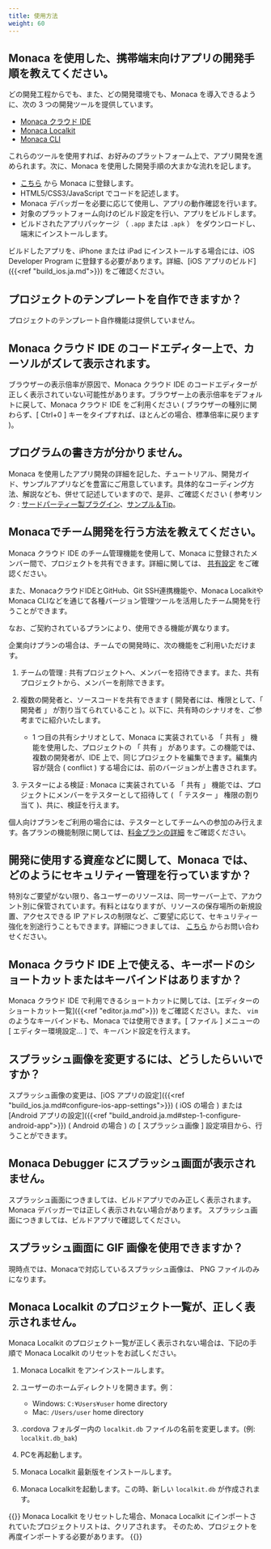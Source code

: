 ```yaml
---
title: 使用方法
weight: 60
---
```


Monaca を使用した、携帯端末向けアプリの開発手順を教えてください。
-----------------------------------------------------------------

どの開発工程からでも、また、どの開発環境でも、Monaca
を導入できるように、次の 3 つの開発ツールを提供しています。

- [Monaca クラウド IDE](/ja/products_guide/monaca_ide)
- [Monaca Localkit](/ja/products_guide/monaca_localkit)
- [Monaca CLI](/ja/products_guide/monaca_cli)

これらのツールを使用すれば、お好みのプラットフォーム上で、アプリ開発を進められます。次に、Monaca
を使用した開発手順の大まかな流れを記します。

-   [こちら](https://monaca.mobi/ja/register/start) から Monaca
    に登録します。
-   HTML5/CSS3/JavaScript でコードを記述します。
-   Monaca デバッガーを必要に応じて使用し、アプリの動作確認を行います。
-   対象のプラットフォーム向けのビルド設定を行い、アプリをビルドします。
-   ビルドされたアプリパッケージ （ `.app` または `.apk` ）
    をダウンロードし、端末にインストールします。

ビルドしたアプリを、iPhone または iPad にインストールする場合には、iOS
Developer Program に登録する必要があります。詳細、[iOS アプリのビルド]({{<ref "build_ios.ja.md">}})
をご確認ください。

プロジェクトのテンプレートを自作できますか？
--------------------------------------------

プロジェクトのテンプレート自作機能は提供していません。

Monaca クラウド IDE のコードエディター上で、カーソルがズレて表示されます。
--------------------------------------------------------------------------

ブラウザーの表示倍率が原因で、Monaca クラウド IDE
のコードエディターが正しく表示されていない可能性があります。ブラウザー上の表示倍率をデフォルトに戻して、Monaca
クラウド IDE をご利用ください ( ブラウザーの種別に関わらず、\[ Ctrl+0 \]
キーをタイプすれば、ほとんどの場合、標準倍率に戻ります )。

プログラムの書き方が分かりません。
----------------------------------

Monaca
を使用したアプリ開発の詳細を記した、チュートリアル、開発ガイド、サンプルアプリなどを豊富にご用意しています。具体的なコーディング方法、解説なども、併せて記述していますので、是非、ご確認ください
( 参考リンク :  [サードパーティー製プラグイン](/ja/reference/third_party_phonegap)、[サンプル＆Tip](/ja/sampleapp)。

Monacaでチーム開発を行う方法を教えてください。
----------------------------------------------------------------------

Monaca クラウド IDE のチーム管理機能を使用して、Monaca に登録されたメンバー間で、プロジェクトを共有できます。詳細に関しては、 [共有設定](https://docs.monaca.io/ja/products_guide/monaca_ide/overview/#共有設定) をご確認ください。

また、MonacaクラウドIDEとGitHub、Git SSH連携機能や、Monaca LocalkitやMonaca CLIなどを通じて各種バージョン管理ツールを活用したチーム開発を行うことができます。


なお、ご契約されているプランにより、使用できる機能が異なります。

企業向けプランの場合は、チームでの開発時に、次の機能をご利用いただけます。

1.  チームの管理 :
    共有プロジェクトへ、メンバーを招待できます。また、共有プロジェクトから、メンバーを削除できます。
2.  複数の開発者と、ソースコードを共有できます (
    開発者には、権限として、「 開発者 」 が割り当てられていること
    )。以下に、共有時のシナリオを、ご参考までに紹介いたします。

    - 1 つ目の共有シナリオとして、Monaca に実装されている 「 共有 」 機能を使用した、プロジェクトの 「 共有 」 があります。この機能では、複数の開発者が、IDE 上で、同じプロジェクトを編集できます。編集内容が競合 ( conflict ) する場合には、前のバージョンが上書きされます。

3.  テスターによる検証 : Monaca に実装されている 「 共有 」
    機能では、プロジェクトにメンバーをテスターとして招待して ( 「
    テスター 」 権限の割り当て )、共に、検証を行えます。

個人向けプランをご利用の場合には、テスターとしてチームへの参加のみ行えます。各プランの機能制限に関しては、[料金プランの詳細](https://ja.monaca.io/pricing.html) をご確認ください。

開発に使用する資産などに関して、Monaca では、どのようにセキュリティー管理を行っていますか？
-------------------------------------------------------------------------------------------

特別なご要望がない限り、各ユーザーのリソースは、同一サーバー上で、アカウント別に保管されています。有料とはなりますが、リソースの保存場所の新規設置、アクセスできる
IP
アドレスの制限など、ご要望に応じて、セキュリティー強化を別途行うこともできます。詳細につきましては、
[こちら](https://ja.monaca.io/support/inquiry.html)
からお問い合わせください。

Monaca クラウド IDE 上で使える、キーボードのショートカットまたはキーバインドはありますか？
------------------------------------------------------------------------------------------

Monaca クラウド IDE で利用できるショートカットに関しては、[エディターのショートカット一覧]({{<ref "editor.ja.md">}}) をご確認ください。また、 `vim` のようなキーバインドも、Monaca では使用できます。\[ ファイル \]
メニューの \[ エディター環境設定... \] で、キーバンド設定を行えます。

スプラッシュ画像を変更するには、どうしたらいいですか？
------------------------------------------------------

スプラッシュ画像の変更は、[iOS アプリの設定]({{<ref "build_ios.ja.md#configure-ios-app-settings">}}) ( iOS の場合 )
または [Android アプリの設定]({{<ref "build_android.ja.md#step-1-configure-android-app">}}) ( Android の場合 ) の \[ スプラッシュ画像 \] 設定項目から、行うことができます。

Monaca Debugger にスプラッシュ画面が表示されません。
----------------------------------------------------

スプラッシュ画面につきましては、ビルドアプリでのみ正しく表示されます。
Monaca デバッガーでは正しく表示されない場合があります。
スプラッシュ画面につきましては、ビルドアプリで確認してください。

スプラッシュ画面に GIF 画像を使用できますか？
---------------------------------------------

現時点では、Monacaで対応しているスプラッシュ画像は、 PNG
ファイルのみになります。

Monaca Localkit のプロジェクト一覧が、正しく表示されません。
------------------------------------------------------------

Monaca Localkit
のプロジェクト一覧が正しく表示されない場合は、下記の手順で Monaca
Localkit のリセットをお試しください。

1.  Monaca Localkit をアンインストールします。
2.  ユーザーのホームディレクトリを開きます。例：

    -   Windows: `C:¥Users¥user` home directory
    -   Mac: `/Users/user` home directory

3.  .cordova フォルダー内の `localkit.db`
    ファイルの名前を変更します。(例: `localkit.db_bak`)
4.  PCを再起動します。
5.  Monaca Localkit 最新版をインストールします。
6.  Monaca Localkitを起動します。この時、新しい `localkit.db`
    が作成されます。

{{<note>}}
Monaca Localkit をリセットした場合、Monaca Localkit
にインポートされていたプロジェクトリストは、クリアされます。
そのため、プロジェクトを再度インポートする必要があります。
{{</note>}}
